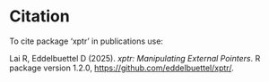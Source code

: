 # Citation

To cite package ‘xptr’ in publications use:

<p>Lai R, Eddelbuettel D (2025).
<em>xptr: Manipulating External Pointers</em>.
R package version 1.2.0, <a href="https://github.com/eddelbuettel/xptr/">https://github.com/eddelbuettel/xptr/</a>. 
</p>
